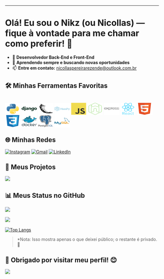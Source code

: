 ---

# Olá! Eu sou o Nikz (ou Nicollas) — fique à vontade para me chamar como preferir! 👋

- 🔭 **Desenvolvedor Back-End e Front-End**
- 🌱 **Aprendendo sempre e buscando novas oportunidades**
- 📫 **Entre em contato:** [nicollaspereirarezende@outlook.com.br](mailto:nicollaspereirarezende@outlook.com.br)

## 🛠️ Minhas Ferramentas Favoritas

<div style="display: inline_block"><br>
  <img align="center" alt="nk-Python" height="40" width="50" src="https://raw.githubusercontent.com/devicons/devicon/master/icons/python/python-original.svg">
  <img align="center" alt="nk-django" height="40" width="50" src="https://github.com/devicons/devicon/blob/master/icons/django/django-plain-wordmark.svg">
  <img align="center" alt="nk-flask" height="40" width="50" src="https://github.com/devicons/devicon/blob/master/icons/flask/flask-original.svg">
  <img align="center" alt="nk-numpy" height="40" width="50" src="https://github.com/devicons/devicon/blob/master/icons/numpy/numpy-line-wordmark.svg">

  <img align="center" alt="nk-javascript" height="40" width="50" src="https://github.com/devicons/devicon/blob/master/icons/javascript/javascript-original.svg">
  <img align="center" alt="nk-nodemon" height="40" width="50" src="https://github.com/devicons/devicon/blob/master/icons/nodemon/nodemon-line.svg">  
  <img align="center" alt="nk-express" height="40" width="50" src="https://github.com/devicons/devicon/blob/master/icons/express/express-original-wordmark.svg">
  <img align="center" alt="nk-express" height="40" width="50" src="https://github.com/devicons/devicon/blob/master/icons/react/react-original-wordmark.svg">
  <img align="center" alt="nk-HTML" height="40" width="50" src="https://raw.githubusercontent.com/devicons/devicon/master/icons/html5/html5-original.svg">
  <img align="center" alt="nk-CSS" height="40" width="50" src="https://raw.githubusercontent.com/devicons/devicon/master/icons/css3/css3-original.svg">
  <img align="center" alt="nk-DOCKER" height="40" width="50" src="https://github.com/devicons/devicon/blob/master/icons/docker/docker-original-wordmark.svg">
  <img align="center" alt="nk-postgresql" height="40" width="50" src="https://github.com/devicons/devicon/blob/master/icons/postgresql/postgresql-original-wordmark.svg">
  <img align="center" alt="nk-mysql" height="40" width="50" src="https://github.com/devicons/devicon/blob/master/icons/mysql/mysql-original-wordmark.svg">
</div>

## 🌐 Minhas Redes

<div> 
  <a href="https://www.instagram.com/nikz_yo/" target="_blank"><img src="https://img.shields.io/badge/-Instagram-%23E4405F?style=for-the-badge&logo=instagram&logoColor=white" alt="Instagram"></a>
  <a href="mailto:nicollaspereirarezende@outlook.com.br"><img src="https://img.shields.io/badge/-Gmail-%23333?style=for-the-badge&logo=gmail&logoColor=white" alt="Gmail"></a>
  <a href="https://www.linkedin.com/in/nicollas-pereira-562689283/" target="_blank"><img src="https://img.shields.io/badge/-LinkedIn-%230077B5?style=for-the-badge&logo=linkedin&logoColor=white" alt="LinkedIn"></a>   
</div>

## 🚀 Meus Projetos

[![](https://github-readme-stats.vercel.app/api/pin/?username=NicollasRezende&repo=Tudo)](https://github.com/NicollasRezende/Tudo)


## 📊 Meus Status no GitHub

![](https://github-readme-stats.vercel.app/api?username=NicollasRezende&show_icons=true&theme=dracula)

![](https://github-readme-streak-stats.herokuapp.com/?user=NicollasRezende&theme=dracula&hide_border=false)<br/>


[![Top Langs](https://github-readme-stats.vercel.app/api/top-langs/?username=NicollasRezende&size_weight=0.5&count_weight=0.5)](https://github.com/NicollasRezende/github-readme-stats)



> *Nota: Isso mostra apenas o que deixei público; o restante é privado. 🤫

## 🙏 Obrigado por visitar meu perfil! 😊
![](https://visitcount.itsvg.in/api?id=NicollasRezende&icon=0&color=0)

